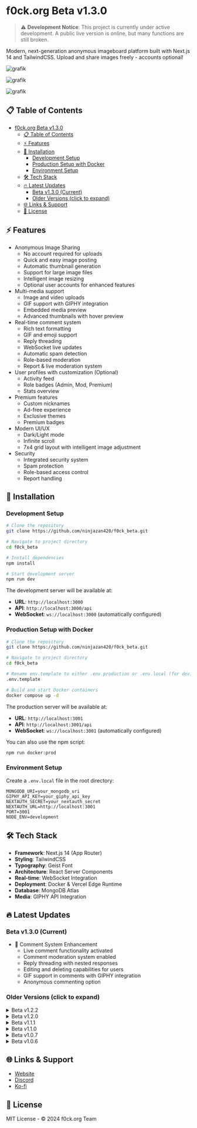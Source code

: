 # f0ck.org Beta v1.3.0

> ⚠️ **Development Notice**: This project is currently under active development. A public live version is online, but many functions are still broken.

Modern, next-generation anonymous imageboard platform built with Next.js 14 and TailwindCSS. Upload and share images freely - accounts optional!

![grafik](https://github.com/user-attachments/assets/b35c9f71-d950-4b09-9943-f228cfbd8889)

![grafik](https://github.com/user-attachments/assets/a5c4631b-90c7-497e-81e3-4c18cb0e96b5)

![grafik](https://github.com/user-attachments/assets/e16a991f-6230-4819-a7f4-b38884fad9a2)

## 📋 Table of Contents

- [f0ck.org Beta v1.3.0](#f0ckorg-beta-v130)
  - [📋 Table of Contents](#-table-of-contents)
  - [⚡ Features](#-features)
  - [🚀 Installation](#-installation)
    - [Development Setup](#development-setup)
    - [Production Setup with Docker](#production-setup-with-docker)
    - [Environment Setup](#environment-setup)
  - [🛠️ Tech Stack](#️-tech-stack)
  - [🔥 Latest Updates](#-latest-updates)
    - [Beta v1.3.0 (Current)](#beta-v130-current)
    - [Older Versions (click to expand)](#older-versions-click-to-expand)
  - [🌐 Links \& Support](#-links--support)
  - [📜 License](#-license)

## ⚡ Features

- Anonymous Image Sharing
  - No account required for uploads
  - Quick and easy image posting
  - Automatic thumbnail generation
  - Support for large image files
  - Intelligent image resizing
  - Optional user accounts for enhanced features
- Multi-media support
  - Image and video uploads
  - GIF support with GIPHY integration
  - Embedded media preview
  - Advanced thumbnails with hover preview
- Real-time comment system
  - Rich text formatting
  - GIF and emoji support
  - Reply threading
  - WebSocket live updates
  - Automatic spam detection
  - Role-based moderation
  - Report & live moderation system
- User profiles with customization (Optional)
  - Activity feed
  - Role badges (Admin, Mod, Premium)
  - Stats overview
- Premium features
  - Custom nicknames
  - Ad-free experience
  - Exclusive themes
  - Premium badges
- Modern UI/UX
  - Dark/Light mode
  - Infinite scroll
  - 7x4 grid layout with intelligent image adjustment
- Security
  - Integrated security system
  - Spam protection
  - Role-based access control
  - Report handling

## 🚀 Installation

### Development Setup

```bash
# Clone the repository
git clone https://github.com/ninjazan420/f0ck_beta.git

# Navigate to project directory
cd f0ck_beta

# Install dependencies
npm install

# Start development server
npm run dev
```

The development server will be available at:

- **URL**: `http://localhost:3000`
- **API**: `http://localhost:3000/api`
- **WebSocket**: `ws://localhost:3000` (automatically configured)

### Production Setup with Docker

```bash
# Clone the repository
git clone https://github.com/ninjazan420/f0ck_beta.git

# Navigate to project directory
cd f0ck_beta

# Rename env.template to either .env.production or .env.local (for dev)
.env.template

# Build and start Docker containers
docker compose up -d
```

The production server will be available at:

- **URL**: `http://localhost:3001`
- **API**: `http://localhost:3001/api`
- **WebSocket**: `ws://localhost:3001` (automatically configured)

You can also use the npm script:

```bash
npm run docker:prod
```

### Environment Setup

Create a `.env.local` file in the root directory:

```env
MONGODB_URI=your_mongodb_uri
GIPHY_API_KEY=your_giphy_api_key
NEXTAUTH_SECRET=your_nextauth_secret
NEXTAUTH_URL=http://localhost:3001
PORT=3001
NODE_ENV=development
```

## 🛠️ Tech Stack

- **Framework**: Next.js 14 (App Router)
- **Styling**: TailwindCSS
- **Typography**: Geist Font
- **Architecture**: React Server Components
- **Real-time**: WebSocket Integration
- **Deployment**: Docker & Vercel Edge Runtime
- **Database**: MongoDB Atlas
- **Media**: GIPHY API Integration

## 🔥 Latest Updates

### Beta v1.3.0 (Current)

- 💬 Comment System Enhancement
  - Live comment functionality activated
  - Comment moderation system enabled
  - Reply threading with nested responses
  - Editing and deleting capabilities for users
  - GIF support in comments with GIPHY integration
  - Anonymous commenting option

### Older Versions (click to expand)

<details>
<summary>Beta v1.2.2</summary>

- 👤 User Profile Improvements
  - Fixed user bio display in posts
  - Standardized user statistics display across components
  - Improved user profile information consistency
  - Better organization of user metadata
- 🖼️ UI/UX Refinements
  - Streamlined statistics display on homepage
  - Removed redundant stats box in post views
  - Improved overall visual consistency
</details>

<details>
<summary>Beta v1.2.0</summary>

- 🐳 Docker Integration
  - Docker support for easy deployment and environment consistency
  - Simplified production build with `docker compose`
  - Persistent uploads folder
  - Optimized MongoDB Atlas configuration
- 🛠️ Technical Improvements
  - Better environment variable management
  - Optimized file upload system
  - Improved permissions for uploads
  - Updated dependencies
</details>

<details>
<summary>Beta v1.1.1</summary>

- 🖼️ UI/UX Improvements
  - Better metadata management across all pages
  - Fixed issues with user role display
  - Improved responsive design
  - Enhanced logo functionality
  - Better dark mode support
- 🔒 Security Enhancements
  - Improved role-based access control
  - Better error handling
  - Enhanced user validation
- 🚀 Performance Optimizations
  - Faster page loads
  - Reduced bundle size
  - Improved image loading
</details>

<details>
<summary>Beta v1.1.0</summary>

- 🎨 Upload System!
  - Anonymous uploads without account requirement
  - Improved image processing
  - Better error handling
  - Progress indicators
  - File type validation
  - Automatic image optimization
- 👤 User System Improvements
  - Optional account system
  - Enhanced role badges
  - Anonymous posting support
  - Better date formatting
  - Default avatars for anonymous posts
- 🖼️ Image Display Enhancements
  - Improved grid layout
  - Better image scaling
  - Enhanced mobile view
  - Faster loading times
  - Optimized thumbnails
</details>

<details>
<summary>Beta v1.0.7</summary>

- 💬 Enhanced Comment System
  - WebSocket integration for live updates
  - Automatic spam detection
  - Role-based moderation system
  - Report functionality
  - Activity feed in user profiles
  - Comment threading improvements
- 👤 User System Enhancements
  - Role badges (Admin, Mod, Premium)
  - Activity tracking
  - Profile statistics
- 🔒 Security Updates
  - Spam protection
  - Report handling
  - Moderation tools
</details>

<details>
<summary>Beta v1.0.6</summary>

- 🎨 Enhanced comment system
  - GIPHY integration with attribution
  - Improved media display
  - Premium user badges
  - Better reply formatting
- 🚀 Performance optimizations
- 🎯 UI/UX improvements
</details>

## 🌐 Links & Support

- [Website](https://f0ck.org)
- [Discord](https://discord.gg/SmWpwGnyrU)
- [Ko-fi](https://ko-fi.com/f0ck_org)

## 📜 License

MIT License - © 2024 f0ck.org Team
